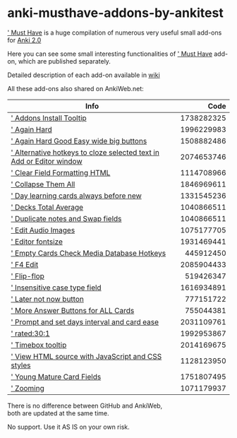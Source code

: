 # anki-musthave-addons-by-ankitest

[' Must Have](https://github.com/ankitest/anki-musthave-addon-by-ankitest) is a huge compilation of numerous very useful small add-ons for [Anki 2.0](http://ankisrs.net/)

Here you can see some small interesting functionalities of [' Must Have](https://ankiweb.net/shared/info/67643234) add-on, which are published separately.

Detailed description of each add-on available in [wiki](https://github.com/ankitest/anki-musthave-addons-by-ankitest/wiki)

All these add-ons also shared on AnkiWeb.net:

Info | Code
------------- | -------------:
[' Addons Install Tooltip](https://ankiweb.net/shared/info/1738282325) | 1738282325 
[' Again Hard](https://ankiweb.net/shared/info/1996229983) | 1996229983 
[' Again Hard Good Easy wide big buttons](https://ankiweb.net/shared/info/1508882486) | 1508882486 
[' Alternative hotkeys to cloze selected text in Add or Editor window](https://ankiweb.net/shared/info/2074653746) | 2074653746 
[' Clear Field Formatting HTML](https://ankiweb.net/shared/info/1114708966) | 1114708966
[' Collapse Them All](https://ankiweb.net/shared/info/1846969611) | 1846969611 
[' Day learning cards always before new](https://ankiweb.net/shared/info/1331545236) | 1331545236 
[' Decks Total Average](https://ankiweb.net/shared/info/1040866511) | 1040866511 
[' Duplicate notes and Swap fields](https://ankiweb.net/shared/info/1040866511) | 1040866511 
[' Edit Audio Images](https://ankiweb.net/shared/info/1075177705) | 1075177705 
[' Editor fontsize](https://ankiweb.net/shared/info/1931469441) | 1931469441 
[' Empty Cards Check Media Database Hotkeys](https://ankiweb.net/shared/info/445912450) | 445912450 
[' F4 Edit](https://ankiweb.net/shared/info/2085904433) | 2085904433 
[' Flip-flop](https://ankiweb.net/shared/info/519426347) | 519426347 
[' Insensitive case type field](https://ankiweb.net/shared/info/1616934891) | 1616934891 
[' Later not now button](https://ankiweb.net/shared/info/777151722) | 777151722 
[' More Answer Buttons for ALL Cards](https://ankiweb.net/shared/info/755044381) | 755044381 
[' Prompt and set days interval and card ease](https://ankiweb.net/shared/info/2031109761) | 2031109761 
[' rated:30:1](https://ankiweb.net/shared/info/1992953867) | 1992953867 
[' Timebox tooltip](https://ankiweb.net/shared/info/2014169675) | 2014169675 
[' View HTML source with JavaScript and CSS styles](https://ankiweb.net/shared/info/1128123950) | 1128123950 
[' Young Mature Card Fields](https://ankiweb.net/shared/info/1751807495) | 1751807495 
[' Zooming](https://ankiweb.net/shared/info/1071179937) | 1071179937 

There is no difference between GitHub and AnkiWeb,  
both are updated at the same time.  

No support. Use it AS IS on your own risk. 
